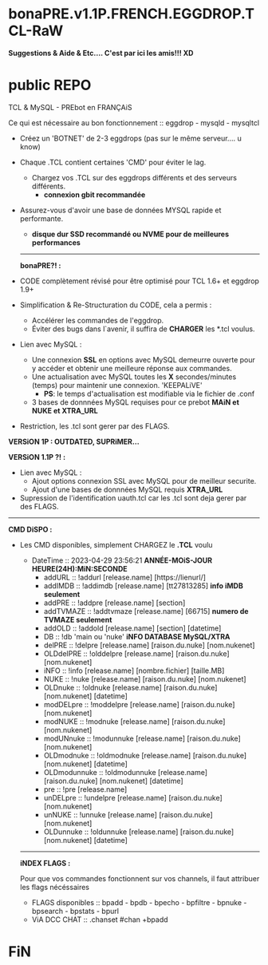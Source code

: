 # bonaPRE.v1.1P.FRENCH.EGGDROP.TCL-RaW

**Suggestions & Aide & Etc.... C'est par ici les amis!!! XD**

# public REPO
TCL &amp; MySQL - PREbot en FRANÇAiS

Ce qui est nécessaire au bon fonctionnement :: eggdrop - mysqld - mysqltcl

- Créez un 'BOTNET' de 2-3 eggdrops (pas sur le même serveur.... u know)
- Chaque .TCL contient certaines 'CMD' pour éviter le lag.
  - Chargez vos .TCL sur des eggdrops différents et des serveurs différents.
    - **connexion gbit recommandée**
- Assurez-vous d'avoir une base de données MYSQL rapide et performante.
  - **disque dur SSD recommandé ou NVME pour de meilleures performances**
  -------------------------------------------------------------------------------------------------------

  **bonaPRE?! :**

- CODE complètement révisé pour être optimisé pour TCL 1.6+ et eggdrop 1.9+
- Simplification & Re-Structuration du CODE, cela a permis :
  - Accélérer les commandes de l'eggdrop.
  - Éviter des bugs dans l`avenir, il suffira de **CHARGER** les *.tcl voulus.
- Lien avec MySQL :
  - Une connexion **SSL** en options avec MySQL demeurre ouverte pour y accéder et obtenir une meilleure réponse aux commandes.
  - Une actualisation avec MySQL toutes les **X** secondes/minutes (temps) pour maintenir une connexion. 'KEEPALiVE' 
    - **PS**: le temps d'actualisation est modifiable via le fichier de .conf
  - 3 bases de donnnées MySQL requises pour ce prebot **MAiN et NUKE et XTRA_URL**
- Restriction, les .tcl sont gerer par des FLAGS.

**VERSiON 1P : OUTDATED, SUPRiMER...**

**VERSiON 1.1P ?! :**
- Lien avec MySQL :
  - Ajout options connexion SSL avec MySQL pour de meilleur securite.
  - Ajout d'une bases de donnnées MySQL requis **XTRA_URL**
-  Supression de l'identification uauth.tcl car les .tcl sont deja gerer par des FLAGS.
  -------------------------------------------------------------------------------------------------------

  **CMD DiSPO :**
  
- Les CMD disponibles, simplement CHARGEZ le **.TCL** voulu
  - DateTime :: 2023-04-29 23:56:21 **ANNÉE-MOiS-JOUR HEURE(24H):MiN:SECONDE**
    - addURL :: !addurl [release.name] [https://lienurl/]
    - addIMDB :: !addimdb [release.name] [tt27813285] **info iMDB seulement**
    - addPRE :: !addpre [release.name] [section]
    - addTVMAZE :: !addtvmaze [release.name] [66715] **numero de TVMAZE seulement**
    - addOLD :: !addold [release.name] [section] [datetime]
    - DB :: !db 'main ou 'nuke' **iNFO DATABASE MySQL/XTRA**
    - delPRE :: !delpre [release.name] [raison.du.nuke] [nom.nukenet]
    - OLDdelPRE :: !olddelpre [release.name] [raison.du.nuke] [nom.nukenet]
    - iNFO :: !info [release.name] [nombre.fichier] [taille.MB]
    - NUKE :: !nuke [release.name] [raison.du.nuke] [nom.nukenet]
    - OLDnuke :: !oldnuke [release.name] [raison.du.nuke] [nom.nukenet] [datetime]
    - modDELpre :: !moddelpre [release.name] [raison.du.nuke] [nom.nukenet]
    - modNUKE :: !modnuke [release.name] [raison.du.nuke] [nom.nukenet]
    - modUNnuke :: !modunnuke [release.name] [raison.du.nuke] [nom.nukenet]
    - OLDmodnuke :: !oldmodnuke [release.name] [raison.du.nuke] [nom.nukenet] [datetime]
    - OLDmodunnuke :: !oldmodunnuke [release.name] [raison.du.nuke] [nom.nukenet] [datetime]
    - pre :: !pre [release.name]
    - unDELpre :: !undelpre [release.name] [raison.du.nuke] [nom.nukenet]
    - unNUKE :: !unnuke [release.name] [raison.du.nuke] [nom.nukenet]
    - OLDunnuke :: !oldunnuke [release.name] [raison.du.nuke] [nom.nukenet] [datetime]

  -------------------------------------------------------------------------------------------------------

  **iNDEX FLAGS :**
  
  Pour que vos commandes fonctionnent sur vos channels, il faut attribuer les flags nécéssaires
  
  - FLAGS disponibles :: bpadd - bpdb - bpecho - bpfiltre - bpnuke - bpsearch - bpstats - bpurl
  - ViA DCC CHAT ::  .chanset #chan +bpadd

# FiN
